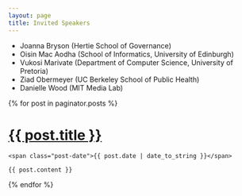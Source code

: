 ```yaml
---
layout: page
title: Invited Speakers
---
```


* Joanna Bryson (Hertie School of Governance)
* Oisin Mac Aodha (School of Informatics, University of Edinburgh)
* Vukosi Marivate (Department of Computer Science, University of Pretoria)
* Ziad Obermeyer (UC Berkeley School of Public Health)
* Danielle Wood (MIT Media Lab)

<div class="posts">
  {% for post in paginator.posts %}
  <div class="post">
    <h1 class="post-title">
      <a href="{{ post.url }}">
        {{ post.title }}
      </a>
    </h1>

    <span class="post-date">{{ post.date | date_to_string }}</span>

    {{ post.content }}
  </div>
  {% endfor %}
</div>


